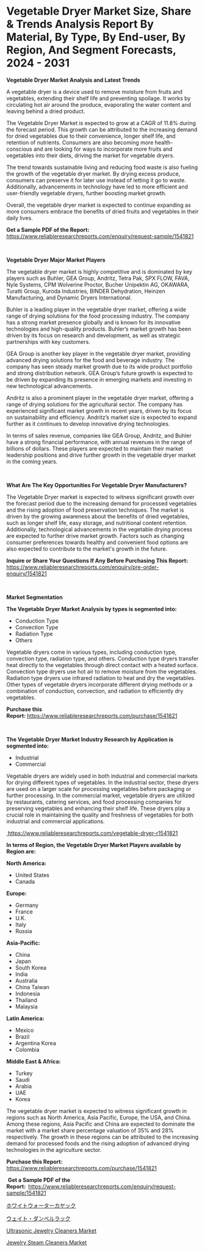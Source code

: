 <p><h1>Vegetable Dryer Market Size, Share & Trends Analysis Report By Material, By Type, By End-user, By Region, And Segment Forecasts, 2024 - 2031</h1></p><p><strong>Vegetable Dryer Market Analysis and Latest Trends</strong></p>
<p><p>A vegetable dryer is a device used to remove moisture from fruits and vegetables, extending their shelf life and preventing spoilage. It works by circulating hot air around the produce, evaporating the water content and leaving behind a dried product.</p><p>The Vegetable Dryer Market is expected to grow at a CAGR of 11.8% during the forecast period. This growth can be attributed to the increasing demand for dried vegetables due to their convenience, longer shelf life, and retention of nutrients. Consumers are also becoming more health-conscious and are looking for ways to incorporate more fruits and vegetables into their diets, driving the market for vegetable dryers.</p><p>The trend towards sustainable living and reducing food waste is also fueling the growth of the vegetable dryer market. By drying excess produce, consumers can preserve it for later use instead of letting it go to waste. Additionally, advancements in technology have led to more efficient and user-friendly vegetable dryers, further boosting market growth.</p><p>Overall, the vegetable dryer market is expected to continue expanding as more consumers embrace the benefits of dried fruits and vegetables in their daily lives.</p></p>
<p><strong>Get a Sample PDF of the Report:&nbsp;</strong> <a href="https://www.reliableresearchreports.com/enquiry/request-sample/1541821">https://www.reliableresearchreports.com/enquiry/request-sample/1541821</a></p>
<p>&nbsp;</p>
<p><strong>Vegetable Dryer Major Market Players</strong></p>
<p><p>The vegetable dryer market is highly competitive and is dominated by key players such as Buhler, GEA Group, Andritz, Tetra Pak, SPX FLOW, FAVA, Nyle Systems, CPM Wolverine Proctor, Bucher Unipektin AG, OKAWARA, Turatti Group, Kuroda Industries, BINDER Dehydration, Heinzen Manufacturing, and Dynamic Dryers International.</p><p>Buhler is a leading player in the vegetable dryer market, offering a wide range of drying solutions for the food processing industry. The company has a strong market presence globally and is known for its innovative technologies and high-quality products. Buhler’s market growth has been driven by its focus on research and development, as well as strategic partnerships with key customers.</p><p>GEA Group is another key player in the vegetable dryer market, providing advanced drying solutions for the food and beverage industry. The company has seen steady market growth due to its wide product portfolio and strong distribution network. GEA Group’s future growth is expected to be driven by expanding its presence in emerging markets and investing in new technological advancements.</p><p>Andritz is also a prominent player in the vegetable dryer market, offering a range of drying solutions for the agricultural sector. The company has experienced significant market growth in recent years, driven by its focus on sustainability and efficiency. Andritz’s market size is expected to expand further as it continues to develop innovative drying technologies.</p><p>In terms of sales revenue, companies like GEA Group, Andritz, and Buhler have a strong financial performance, with annual revenues in the range of billions of dollars. These players are expected to maintain their market leadership positions and drive further growth in the vegetable dryer market in the coming years.</p></p>
<p>&nbsp;</p>
<p><strong>What Are The Key Opportunities For Vegetable Dryer Manufacturers?</strong></p>
<p><p>The Vegetable Dryer market is expected to witness significant growth over the forecast period due to the increasing demand for processed vegetables and the rising adoption of food preservation techniques. The market is driven by the growing awareness about the benefits of dried vegetables, such as longer shelf life, easy storage, and nutritional content retention. Additionally, technological advancements in the vegetable drying process are expected to further drive market growth. Factors such as changing consumer preferences towards healthy and convenient food options are also expected to contribute to the market's growth in the future.</p></p>
<p><strong>Inquire or Share Your Questions If Any Before Purchasing This Report:</strong> <a href="https://www.reliableresearchreports.com/enquiry/pre-order-enquiry/1541821">https://www.reliableresearchreports.com/enquiry/pre-order-enquiry/1541821</a></p>
<p>&nbsp;</p>
<p><strong>Market Segmentation</strong></p>
<p><strong>The Vegetable Dryer Market Analysis by types is segmented into:</strong></p>
<p><ul><li>Conduction Type</li><li>Convection Type</li><li>Radiation Type</li><li>Others</li></ul></p>
<p><p>Vegetable dryers come in various types, including conduction type, convection type, radiation type, and others. Conduction type dryers transfer heat directly to the vegetables through direct contact with a heated surface. Convection type dryers use hot air to remove moisture from the vegetables. Radiation type dryers use infrared radiation to heat and dry the vegetables. Other types of vegetable dryers incorporate different drying methods or a combination of conduction, convection, and radiation to efficiently dry vegetables.</p></p>
<p><strong>Purchase this Report:&nbsp;</strong><a href="https://www.reliableresearchreports.com/purchase/1541821">https://www.reliableresearchreports.com/purchase/1541821</a></p>
<p>&nbsp;</p>
<p><strong>The Vegetable Dryer Market Industry Research by Application is segmented into:</strong></p>
<p><ul><li>Industrial</li><li>Commercial</li></ul></p>
<p><p>Vegetable dryers are widely used in both industrial and commercial markets for drying different types of vegetables. In the industrial sector, these dryers are used on a larger scale for processing vegetables before packaging or further processing. In the commercial market, vegetable dryers are utilized by restaurants, catering services, and food processing companies for preserving vegetables and enhancing their shelf life. These dryers play a crucial role in maintaining the quality and freshness of vegetables for both industrial and commercial applications.</p></p>
<p><a href="https://www.reliableresearchreports.com/vegetable-dryer-r1541821">&nbsp;https://www.reliableresearchreports.com/vegetable-dryer-r1541821</a></p>
<p><strong>In terms of Region, the Vegetable Dryer Market Players available by Region are:</strong></p>
<p>
    <p> <strong> North America: </strong>
        <ul>
            <li>United States</li>
            <li>Canada</li>
        </ul>
        </p> 
    <p> <strong> Europe: </strong>
        <ul>
            <li>Germany</li>
            <li>France</li>
            <li>U.K.</li>
            <li>Italy</li>
            <li>Russia</li>
        </ul>
        </p> 
    <p> <strong> Asia-Pacific: </strong>
        <ul>
            <li>China</li>
            <li>Japan</li>
            <li>South Korea</li>
            <li>India</li>
            <li>Australia</li>
            <li>China Taiwan</li>
            <li>Indonesia</li>
            <li>Thailand</li>
            <li>Malaysia</li>
        </ul>
        </p> 
    <p> <strong> Latin America: </strong>
        <ul>
            <li>Mexico</li>
            <li>Brazil</li>
            <li>Argentina Korea</li>
            <li>Colombia</li>
        </ul>
        </p> 
    <p> <strong> Middle East & Africa: </strong>
        <ul>
            <li>Turkey</li>
            <li>Saudi</li>
            <li>Arabia</li>
            <li>UAE</li>
            <li>Korea</li>
        </ul>
    </p>
    </p>
<p><p>The vegetable dryer market is expected to witness significant growth in regions such as North America, Asia Pacific, Europe, the USA, and China. Among these regions, Asia Pacific and China are expected to dominate the market with a market share percentage valuation of 35% and 28% respectively. The growth in these regions can be attributed to the increasing demand for processed foods and the rising adoption of advanced drying technologies in the agriculture sector.</p></p>
<p><strong>Purchase this Report: </strong><a href="https://www.reliableresearchreports.com/purchase/1541821">https://www.reliableresearchreports.com/purchase/1541821</a></p>
<p>&nbsp;<strong>Get a Sample PDF of the Report:&nbsp;&nbsp;</strong><a href="https://www.reliableresearchreports.com/enquiry/request-sample/1541821">https://www.reliableresearchreports.com/enquiry/request-sample/1541821</a></p>
<p><strong></strong></p>
<p><p><a href="https://github.com/klon646/Market-Research-Report-List-2/blob/main/5331938158841.md">ホワイトウォーターカヤック</a></p><p><a href="https://github.com/EstaSprer20231/Market-Research-Report-List-2/blob/main/9044072158840.md">ウェイト・ダンベルラック</a></p><p><a href="https://github.com/fkhcgcyl33/Market-Research-Report-List-1/blob/main/ultrasonic-jewelry-cleaners-market.md">Ultrasonic Jewelry Cleaners Market</a></p><p><a href="https://github.com/yazulaeha/Market-Research-Report-List-1/blob/main/jewelry-steam-cleaners-market.md">Jewelry Steam Cleaners Market</a></p></p>